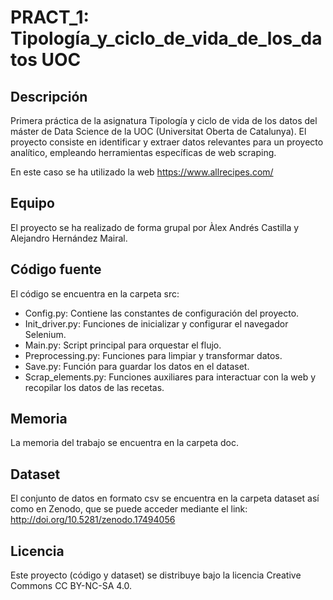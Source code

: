 # PRACT_1: Tipología_y_ciclo_de_vida_de_los_datos UOC
## Descripción

Primera práctica de la asignatura Tipología y ciclo de vida de los datos del máster de Data Science de la UOC (Universitat Oberta de Catalunya). El proyecto consiste en identificar y extraer datos relevantes para un proyecto analítico, empleando herramientas específicas de web scraping. 

En este caso se ha utilizado la web https://www.allrecipes.com/

## Equipo

El proyecto se ha realizado de forma grupal por Àlex Andrés Castilla y Alejandro Hernández Mairal.

## Código fuente

El código se encuentra en la carpeta src: 

- Config.py: Contiene las constantes de configuración del proyecto. 
- Init_driver.py: Funciones de inicializar y configurar el navegador Selenium.
- Main.py: Script principal para orquestar el flujo. 
- Preprocessing.py: Funciones para limpiar y transformar datos.
- Save.py: Función para guardar los datos en el dataset.
- Scrap_elements.py: Funciones auxiliares para interactuar con la web y recopilar los datos de las recetas.

## Memoria

La memoria del trabajo se encuentra en la carpeta doc.

## Dataset

El conjunto de datos en formato csv se encuentra en la carpeta dataset así como en Zenodo, que se puede acceder mediante el link: http://doi.org/10.5281/zenodo.17494056

## Licencia 

Este proyecto (código y dataset) se distribuye bajo la licencia Creative Commons CC BY-NC-SA 4.0.
